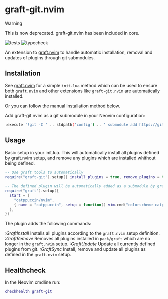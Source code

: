 # graft-git.nvim

> [!WARNING]
> This is now deprecated. graft-git.nvim has been included in core.

![tests](https://github.com/tlj/graft-git.nvim/actions/workflows/tests.yml/badge.svg)
![typecheck](https://github.com/tlj/graft-git.nvim/actions/workflows/typecheck.yml/badge.svg)

An extension to [graft.nvim](https://github.com/tlj/graft.nvim) to handle automatic installation, removal and updates of plugins through git submodules.

## Installation

See [graft.nvim](https://github.com/tlj/graft.nvim) for a simple `init.lua` method which can be used to ensure 
both `graft.nvim` and other extensions like `graft-git.nvim` are automatically installed.

Or you can follow the manual installation method below.

Add graft-git.nvim as a git submodule in your Neovim configuration:

```bash
:execute '!git -C ' .. stdpath('config') .. ' submodule add https://github.com/tlj/graft-git.nvim pack/graft/start/graft-git.nvim'
```

## Usage

Basic setup in your init.lua. This will automatically install all plugins defined by graft.nvim setup,
and remove any plugins which are installed whithout being defined.

```lua
-- Use graft tools to automatically 
require("graft-git").setup({ install_plugins = true, remove_plugins = true })

-- The defined plugin will be automatically added as a submodule by graft-git.nvim
require("graft").setup({ 
  start = {
    "catppuccin/nvim", 
    { name = "catppuccin", setup = function() vim.cmd("colorscheme catppuccin-mocha") end } }
  },
})
```

The plugin adds the following commands:

*:GraftInstall* Installs all plugins according to the `graft.nvim` setup definition.
*:GraftRemove* Removes all plugins installed in `pack/graft` which are no longer in the `graft.nvim` setup.
*:GraftUpdate* Update all currently defined plugins from git.
*:GraftSync* Install, remove and update all plugins as defined in the `graft.nvim` setup.

## Healthcheck

In the Neovim cmdline run:

```lua
checkhealth graft-git
```
